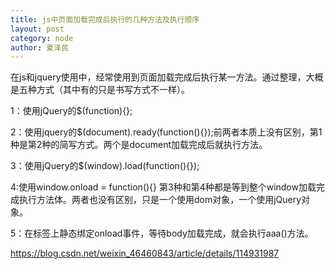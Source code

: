 ```yaml
---
title: js中页面加载完成后执行的几种方法及执行顺序
layout: post
category: node
author: 夏泽民
---
```

在js和jquery使用中，经常使用到页面加载完成后执行某一方法。通过整理，大概是五种方式（其中有的只是书写方式不一样）。

1：使用jQuery的$(function){};

2：使用jquery的$(document).ready(function(){});前两者本质上没有区别，第1种是第2种的简写方式。两个是document加载完成后就执行方法。

3：使用jQuery的$(window).load(function(){});

4:使用window.onload = function(){} 第3种和第4种都是等到整个window加载完成执行方法体。两者也没有区别，只是一个使用dom对象，一个使用jQuery对象。

5：在标签上静态绑定onload事件，等待body加载完成，就会执行aaa()方法。
<!-- more -->
https://blog.csdn.net/weixin_46460843/article/details/114931987
